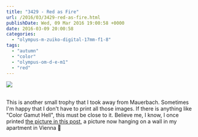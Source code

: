 ```yaml
---
title: "3429 - Red as Fire"
url: /2016/03/3429-red-as-fire.html
publishDate: Wed, 09 Mar 2016 19:00:58 +0000
date: 2016-03-09 20:00:58
categories: 
  - "olympus-m-zuiko-digital-17mm-f1-8"
tags: 
  - "autumn"
  - "color"
  - "olympus-om-d-e-m1"
  - "red"
---
```

<div class="container">
<div class="center"><a target="_blank" href="https://d25zfm9zpd7gm5.cloudfront.net/1200x1200/2015/20151026_125934_lr.jpg"><img class="webfeedsFeaturedVisual" src="https://d25zfm9zpd7gm5.cloudfront.net/0600x0600/2015/20151026_125934_lr.jpg" /></a></div>
</div>
<br />

This is another small trophy that I took away from Mauerbach. Sometimes I'm happy that I don't have to print all those images. If there is anything like "Color Gamut Hell", this must be close to it. Believe me, I know, I once printed <a href="/2007/11/386-thats-me.html" target="_blank">the picture in this post</a>, a picture now hanging on a wall in my apartment in Vienna 🙂

